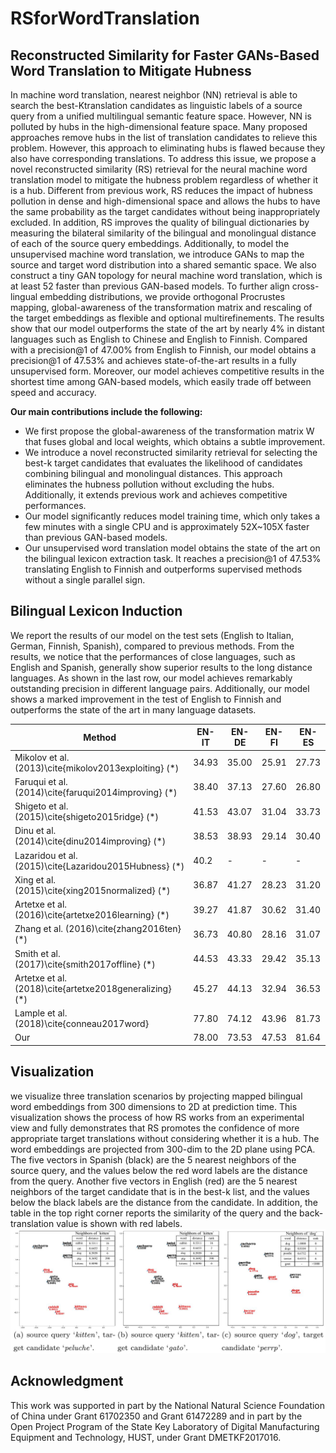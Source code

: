 # RSforWordTranslation
## Reconstructed Similarity for Faster GANs-Based Word Translation to Mitigate Hubness
In machine word translation, nearest neighbor (NN) retrieval is able to search the best-Ktranslation candidates as linguistic labels of a source query from a unified multilingual semantic feature space. However, NN is polluted by hubs in the high-dimensional feature space. Many proposed approaches remove hubs in the list of translation candidates to relieve this problem. However, this approach to eliminating hubs is flawed because they also have corresponding translations. To address this issue, we propose a novel reconstructed similarity (RS) retrieval for the neural machine word translation model to mitigate the hubness problem regardless of whether it is a hub. Different from previous work, RS reduces the impact of hubness pollution in dense and high-dimensional space and allows the hubs to have the same probability as the target candidates without being inappropriately excluded. In addition, RS improves the quality of bilingual dictionaries by measuring the bilateral similarity of the bilingual and monolingual distance of each of the source query embeddings. Additionally, to model the unsupervised machine word translation, we introduce GANs to map the source and target word distribution into a shared semantic space. We also construct a tiny GAN topology for neural machine word translation, which is at least 52 faster than previous GAN-based models. To further align cross-lingual embedding distributions, we provide orthogonal Procrustes mapping, global-awareness of the transformation matrix and rescaling of the target embeddings as flexible and optional multirefinements. The results show that our model outperforms the state of the art by nearly 4% in distant languages such as English to Chinese and English to Finnish. 
Compared with a precision@1 of 47.00% from English to Finnish, our model obtains a precision@1 of 47.53\% and achieves state-of-the-art results in a fully unsupervised form. Moreover, our model achieves competitive results in the shortest time among GAN-based models, which easily trade off between speed and accuracy. 

**Our main contributions include the following:**
- We first propose the global-awareness of the transformation matrix W that fuses global and local weights, which obtains a subtle improvement.
- We introduce a novel reconstructed similarity retrieval for selecting the best-k target candidates that evaluates the likelihood of candidates combining bilingual and monolingual distances. This approach eliminates the hubness pollution without excluding the hubs. Additionally, it extends previous work and achieves competitive performances.
- Our model significantly reduces model training time, which only takes a few minutes with a single CPU and is approximately 52X~105X faster than previous GAN-based models.		
- Our unsupervised word translation model obtains the state of the art on the bilingual lexicon extraction task. It reaches a precision@1 of 47.53%  translating English to Finnish and outperforms supervised methods without a single parallel sign.

## Bilingual Lexicon Induction
We report the results of our model on the test sets (English to Italian, German, Finnish, Spanish), compared to previous methods.
From the results, we notice that the performances of close languages, such as English and Spanish, generally show superior results to the long distance languages. As shown in the last row, our model achieves remarkably outstanding precision in different language pairs. Additionally, our model shows a marked improvement in the test of English to Finnish and outperforms the state of the art in many language datasets.

Method 	| EN-IT | EN-DE | EN-FI | EN-ES
-|-|-|-|-
Mikolov et al. (2013)\cite{mikolov2013exploiting} (*) | 34.93 | 35.00 | 25.91 | 27.73
Faruqui et al. (2014)\cite{faruqui2014improving} (*) | 38.40 | 37.13 | 27.60 | 26.80
Shigeto et al. (2015)\cite{shigeto2015ridge} (*) | 41.53 | 43.07 | 31.04 | 33.73
Dinu et al. (2014)\cite{dinu2014improving} (*) | 38.53 | 38.93 | 29.14 | 30.40
Lazaridou et al. (2015)\cite{Lazaridou2015Hubness} (*) | 40.2 | - | - | -
Xing et al. (2015)\cite{xing2015normalized} (*) | 36.87 | 41.27 | 28.23 | 31.20
Artetxe et al. (2016)\cite{artetxe2016learning} (*) | 39.27  | 41.87 | 30.62 |  31.40
Zhang et al. (2016)\cite{zhang2016ten} (*) | 36.73 | 40.80 | 28.16 | 31.07		
Smith et al. (2017)\cite{smith2017offline} (*) | 44.53 | 43.33 | 29.42 | 35.13
Artetxe et al. (2018)\cite{artetxe2018generalizing} (*) | 45.27 | 44.13 | 32.94 | 36.53
Lample et al. (2018)\cite{conneau2017word} | 77.80 | 74.12 |  43.96 | 81.73 
Our | 78.00 | 73.53 | 47.53 | 81.64 
 
## Visualization
we visualize three translation scenarios by projecting mapped bilingual word embeddings from 300 dimensions to 2D at prediction time. 
This visualization shows the process of how RS works from an experimental view and fully demonstrates that RS promotes the confidence of more appropriate target translations without considering whether it is a hub. The word embeddings are projected from 300-dim to the 2D plane using PCA. The five vectors in Spanish (black) are the 5 nearest neighbors of the source query, and the values below the red word labels are the distance from the query. Another five vectors in English (red) are the 5 nearest neighbors of the target candidate that is in the best-k list, and the values below the black labels are the distance from the candidate. In addition, the table in the top right corner reports the similarity of the query and the back-translation value is shown with red labels.
![](https://github.com/djzgroup/RSforWordTranslation/blob/master/visualizaition.jpg)

## Acknowledgment
This work was supported in part by the National Natural Science Foundation of China under Grant 61702350 and Grant 61472289 and in part by the Open Project Program of the State Key Laboratory of Digital Manufacturing Equipment and Technology, HUST, under Grant DMETKF2017016.
